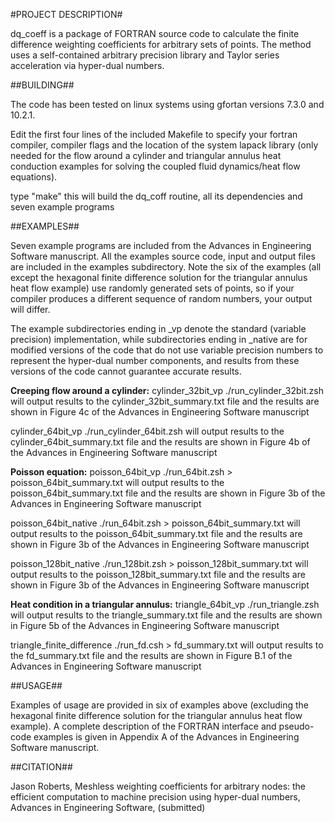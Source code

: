 #PROJECT DESCRIPTION#

dq_coeff is a package of FORTRAN source code to calculate the finite difference weighting coefficients for arbitrary sets of points.  The method uses a self-contained arbitrary precision library and Taylor series acceleration via hyper-dual numbers.  

##BUILDING##

The code has been tested on linux systems using gfortan versions 7.3.0 and 10.2.1.

Edit the first four lines of the included Makefile to specify your fortran compiler, compiler flags and the location of the system lapack library (only needed for the flow around a cylinder and triangular annulus heat conduction examples for solving the coupled fluid dynamics/heat flow equations).

type "make" this will build the dq_coff routine, all its dependencies and seven example programs

##EXAMPLES##

Seven example programs are included from the Advances in Engineering Software manuscript.  All the examples source code, input and output files are included in the examples subdirectory.  Note the six of the examples (all except the hexagonal finite difference solution for the triangular annulus heat flow example) use randomly generated sets of points, so if your compiler produces a different sequence of random numbers, your output will differ.  

The example subdirectories ending in \_vp denote the standard (variable precision) implementation, while subdirectories ending in \_native are for modified versions of the code that do not use variable precision numbers to represent the hyper-dual number components, and results from these versions of the code cannot guarantee accurate results.

**Creeping flow around a cylinder:**
cylinder_32bit_vp
./run_cylinder_32bit.zsh will output results to the cylinder_32bit_summary.txt file and the results are shown in Figure 4c of the Advances in Engineering Software manuscript

cylinder_64bit_vp
./run_cylinder_64bit.zsh will output results to the cylinder_64bit_summary.txt file and the results are shown in Figure 4b of the Advances in Engineering Software manuscript

**Poisson equation:**
poisson_64bit_vp
./run_64bit.zsh > poisson_64bit_summary.txt will output results to the poisson_64bit_summary.txt file and the results are shown in Figure 3b of the Advances in Engineering Software manuscript

poisson_64bit_native
./run_64bit.zsh > poisson_64bit_summary.txt will output results to the poisson_64bit_summary.txt file and the results are shown in Figure 3b of the Advances in Engineering Software manuscript

poisson_128bit_native
./run_128bit.zsh > poisson_128bit_summary.txt will output results to the poisson_128bit_summary.txt file and the results are shown in Figure 3b of the Advances in Engineering Software manuscript

**Heat condition in a triangular annulus:**
triangle_64bit_vp
./run_triangle.zsh will output results to the triangle_summary.txt file and the results are shown in Figure 5b of the Advances in Engineering Software manuscript

triangle_finite_difference
./run_fd.csh > fd_summary.txt will output results to the fd_summary.txt file and the results are shown in Figure B.1 of the Advances in Engineering Software manuscript

##USAGE##

Examples of usage are provided in six of examples above (excluding the hexagonal finite difference solution for the triangular annulus heat flow example).  A complete description of the FORTRAN interface and pseudo-code examples is given in Appendix A of the Advances in Engineering Software manuscript.

##CITATION##

Jason Roberts, Meshless weighting coefficients for arbitrary nodes: the efficient computation to machine precision using hyper-dual numbers, Advances in Engineering Software, (submitted)


